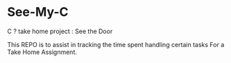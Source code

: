 # See-My-C
C     ?     take home project      :      See the Door 




This REPO is to assist in tracking the time spent handling certain tasks For a Take Home Assignment.
